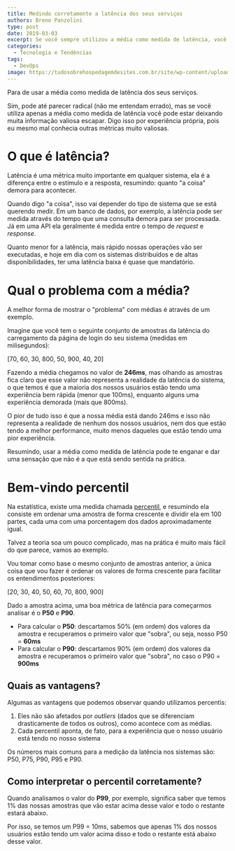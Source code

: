 ```yaml
---
title: Medindo corretamente a latência dos seus serviços
authors: Breno Panzolini
type: post
date: 2019-03-03
excerpt: Se você sempre utilizou a média como medida de latência, você não está fazendo isso da melhor forma.
categories:
  - Tecnologia e Tendências
tags:
  - DevOps
image: https://tudosobrehospedagemdesites.com.br/site/wp-content/uploads/2018/04/como-medir-latencia-servidor_topo-728x273.png
---
```


Para de usar a média como medida de latência dos seus serviços.

Sim, pode até parecer radical (não me entendam errado), mas se você utiliza apenas a média como medida de latência você pode estar deixando muita informação valiosa escapar. Digo isso por experiência própria, pois eu mesmo mal conhecia outras métricas muito valiosas.

# O que é latência?

Latência é uma métrica muito importante em qualquer sistema, ela é a diferença entre o estímulo e a resposta, resumindo: quanto "a coisa" demora para acontecer.

Quando digo "a coisa", isso vai depender do tipo de sistema que se está querendo medir. Em um banco de dados, por exemplo, a latência pode ser medida através do tempo que uma consulta demora para ser processada. Já em uma API ela geralmente é medida entre o tempo de *request* e *response*.

Quanto menor for a latência, mais rápido nossas operações vão ser executadas, e hoje em dia com os sistemas distribuídos e de altas disponibilidades, ter uma latência baixa é quase que mandatório.

# Qual o problema com a média?

A melhor forma de mostrar o "problema" com médias é através de um exemplo.

Imagine que você tem o seguinte conjunto de amostras da latência do carregamento da página de login do seu sistema (medidas em milisegundos):

[70, 60, 30, 800, 50, 900, 40, 20]

Fazendo a média chegamos no valor de **246ms**, mas olhando as amostras fica claro que esse valor não representa a realidade da latência do sistema, o que temos é que a maioria dos nossos usuários estão tendo uma experiência bem rápida (menor que 100ms), enquanto alguns uma experiência demorada (mais que 800ms).

O pior de tudo isso é que a nossa média está dando 246ms e isso não representa a realidade de nenhum dos nossos usuários, nem dos que estão tendo a melhor performance, muito menos daqueles que estão tendo uma pior experiência.

Resumindo, usar a média como medida de latência pode te enganar e dar uma sensação que não é a que está sendo sentida na prática.

# Bem-vindo percentil

Na estatística, existe uma medida chamada [percentil](https://pt.wikipedia.org/wiki/Percentil), e resumindo ela consiste em ordenar uma amostra de forma crescente e dividir ela em 100 partes, cada uma com uma porcentagem dos dados aproximadamente igual.

Talvez a teoria soa um pouco complicado, mas na prática é muito mais fácil do que parece, vamos ao exemplo.

Vou tomar como base o mesmo conjunto de amostras anterior, a única coisa que vou fazer é ordenar os valores de forma crescente para facilitar os entendimentos posteriores:

[20, 30, 40, 50, 60, 70, 800, 900]

Dado a amostra acima, uma boa métrica de latência para começarmos analisar é o **P50** e **P90**.

- Para calcular o **P50**: descartamos 50% (em ordem) dos valores da amostra e recuperamos o primeiro valor que "sobra", ou seja, nosso P50 = **60ms**
- Para calcular o **P90**: descartamos 90% (em ordem) dos valores da amostra e recuperamos o primeiro valor que "sobra", no caso o P90 = **900ms**

## Quais as vantagens?

Algumas as vantagens que podemos observar quando utilizamos percentis:

1. Eles não são afetados por *outliers* (dados que se diferenciam drasticamente de todos os outros), como acontece com as médias.
2. Cada percentil aponta, de fato, para a experiência que o nosso usuário está tendo no nosso sistema

Os números mais comuns para a medição da latência nos sistemas são: P50, P75, P90, P95 e P90.

## Como interpretar o percentil corretamente?

Quando analisamos o valor do **P99**, por exemplo, significa saber que temos 1% das nossas amostras que vão estar acima desse valor e todo o restante estará abaixo.

Por isso, se temos um P99 = 10ms, sabemos que apenas 1% dos nossos usuários estão tendo um valor acima disso e todo o restante está abaixo desse valor.
